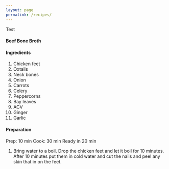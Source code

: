 ```yaml
---
layout: page
permalink: /recipes/
---
```


Test

#### Beef Bone Broth

#### Ingredients

1. Chicken feet
2. Oxtails
3. Neck bones
4. Onion
5. Carrots
6. Celery
7. Peppercorns
8. Bay leaves
9. ACV
10. Ginger
11. Garlic

#### Preparation

Prep: 10 min Cook: 30 min Ready in 20 min

1. Bring water to a boil. Drop the chicken feet and let it boil for 10 minutes. After 10 minutes put them in cold water and cut the nails and peel any skin that in on the feet.
